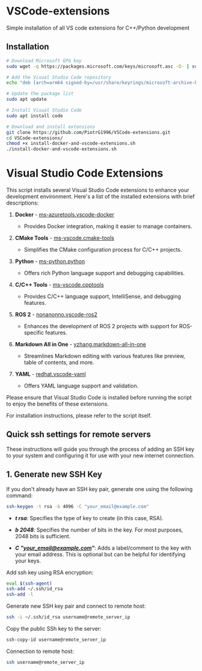 # VSCode-extensions
Simple installation of all VS code extensions for C++/Python development

## Installation

```bash
# Download Microsoft GPG key
sudo wget -q https://packages.microsoft.com/keys/microsoft.asc -O- | sudo gpg --dearmor -o /usr/share/keyrings/microsoft-archive-keyring.gpg

# Add the Visual Studio Code repository
echo "deb [arch=arm64 signed-by=/usr/share/keyrings/microsoft-archive-keyring.gpg] https://packages.microsoft.com/repos/vscode stable main" | sudo tee /etc/apt/sources.list.d/vscode.list

# Update the package list
sudo apt update

# Install Visual Studio Code
sudo apt install code

# Download and install extensions
git clone https://github.com/PiotrG1996/VSCode-extensions.git
cd VSCode-extensions/
chmod +x install-docker-and-vscode-extensions.sh 
./install-docker-and-vscode-extensions.sh
```

# Visual Studio Code Extensions

This script installs several Visual Studio Code extensions to enhance your development environment. Here's a list of the installed extensions with brief descriptions:

1. **Docker** - [ms-azuretools.vscode-docker](https://marketplace.visualstudio.com/items?itemName=ms-azuretools.vscode-docker)
   - Provides Docker integration, making it easier to manage containers.

2. **CMake Tools** - [ms-vscode.cmake-tools](https://marketplace.visualstudio.com/items?itemName=ms-vscode.cmake-tools)
   - Simplifies the CMake configuration process for C/C++ projects.

3. **Python** - [ms-python.python](https://marketplace.visualstudio.com/items?itemName=ms-python.python)
   - Offers rich Python language support and debugging capabilities.

4. **C/C++ Tools** - [ms-vscode.cpptools](https://marketplace.visualstudio.com/items?itemName=ms-vscode.cpptools)
   - Provides C/C++ language support, IntelliSense, and debugging features.

5. **ROS 2** - [nonanonno.vscode-ros2](https://marketplace.visualstudio.com/items?itemName=nonanonno.vscode-ros2)
   - Enhances the development of ROS 2 projects with support for ROS-specific features.

6. **Markdown All in One** - [yzhang.markdown-all-in-one](https://marketplace.visualstudio.com/items?itemName=yzhang.markdown-all-in-one)
   - Streamlines Markdown editing with various features like preview, table of contents, and more.

7. **YAML** - [redhat.vscode-yaml](https://marketplace.visualstudio.com/items?itemName=redhat.vscode-yaml)
   - Offers YAML language support and validation.

Please ensure that Visual Studio Code is installed before running the script to enjoy the benefits of these extensions.

For installation instructions, please refer to the script itself.

## Quick ssh settings for remote servers

These instructions will guide you through the process of adding an SSH key to your system and configuring it for use with your new internet connection.

## 1. Generate new SSH Key

If you don't already have an SSH key pair, generate one using the following command:

```bash
ssh-keygen -t rsa -b 4096 -C "your_email@example.com"
```

- **_t rsa_**: Specifies the type of key to create (in this case, RSA).

- **_b 2048_**: Specifies the number of bits in the key. For most purposes, 2048 bits is sufficient.

- **_C "your_email@example.com"_**: Adds a label/comment to the key with your email address. This is optional but can be helpful for identifying your keys.

Add ssh key using RSA encryption:

```bash
eval $(ssh-agent)
ssh-add ~/.ssh/id_rsa
ssh-add -l
```

Generate new SSH key pair and connect to remote host:

```bash
ssh -i ~/.ssh/id_rsa username@remote_server_ip
```

Copy the public SSh key to the server:

```bash
ssh-copy-id username@remote_server_ip
```

Connection to remote host:

```bash
ssh username@remote_server_ip
```
